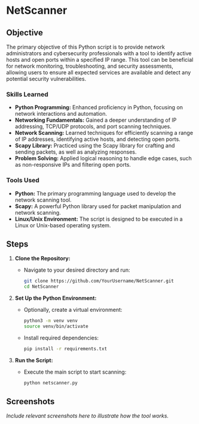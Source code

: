 # NetScanner

## Objective

The primary objective of this Python script is to provide network administrators and cybersecurity professionals with a tool to identify active hosts and open ports within a specified IP range. This tool can be beneficial for network monitoring, troubleshooting, and security assessments, allowing users to ensure all expected services are available and detect any potential security vulnerabilities.

### Skills Learned

- **Python Programming:** Enhanced proficiency in Python, focusing on network interactions and automation.
- **Networking Fundamentals:** Gained a deeper understanding of IP addressing, TCP/UDP protocols, and port scanning techniques.
- **Network Scanning:** Learned techniques for efficiently scanning a range of IP addresses, identifying active hosts, and detecting open ports.
- **Scapy Library:** Practiced using the Scapy library for crafting and sending packets, as well as analyzing responses.
- **Problem Solving:** Applied logical reasoning to handle edge cases, such as non-responsive IPs and filtering open ports.

### Tools Used

- **Python:** The primary programming language used to develop the network scanning tool.
- **Scapy:** A powerful Python library used for packet manipulation and network scanning.
- **Linux/Unix Environment:** The script is designed to be executed in a Linux or Unix-based operating system.

## Steps
1. **Clone the Repository:**
   - Navigate to your desired directory and run:
     ```bash
     git clone https://github.com/YourUsername/NetScanner.git
     cd NetScanner
     ```

2. **Set Up the Python Environment:**
   - Optionally, create a virtual environment:
     ```bash
     python3 -m venv venv
     source venv/bin/activate
     ```
   - Install required dependencies:
     ```bash
     pip install -r requirements.txt
     ```

3. **Run the Script:**
   - Execute the main script to start scanning:
     ```bash
     python netscanner.py
     ```

## Screenshots
_Include relevant screenshots here to illustrate how the tool works._
